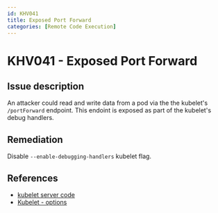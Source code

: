 ```yaml
---
id: KHV041
title: Exposed Port Forward
categories: [Remote Code Execution]
---
```


# KHV041 - Exposed Port Forward

## Issue description

An attacker could read and write data from a pod via the the kubelet's `/portForward` endpoint. This endoint is exposed as part of the kubelet's debug handlers.

## Remediation

Disable `--enable-debugging-handlers` kubelet flag.

## References

- [kubelet server code](https://github.com/kubernetes/kubernetes/blob/4a6935b31fcc4d1498c977d90387e02b6b93288f/pkg/kubelet/server/server.go)
- [Kubelet - options](https://kubernetes.io/docs/reference/command-line-tools-reference/kubelet/#options)